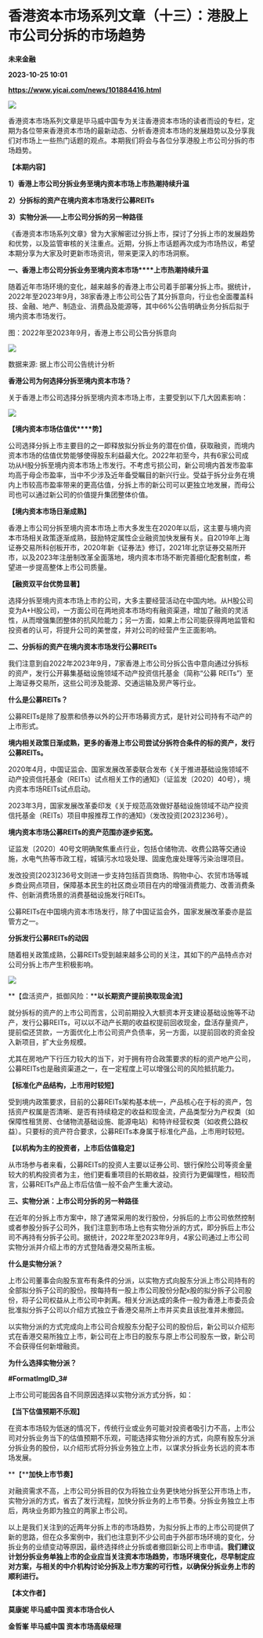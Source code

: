# 香港资本市场系列文章（十三）：港股上市公司分拆的市场趋势
**未来金融**

**2023-10-25 10:01**

**https://www.yicai.com/news/101884416.html**

![](https://imgcdn.yicai.com/uppics/images/2023/10/1f686c69-7e14-4548-8a5c-f66a38ee744c.jpeg)

香港资本市场系列文章是毕马威中国专为关注香港资本市场的读者而设的专栏，定期为各位带来香港资本市场的最新动态、分析香港资本市场的发展趋势以及分享我们对市场上一些热门话题的观点。本期我们将会与各位分享港股上市公司分拆的市场趋势。

**【本期内容】**

**1）香港上市公司分拆业务至境内资本市场上市热潮持续升温**

**2）分拆标的资产在境内资本市场发行公募REITs**

**3）实物分派——上市公司分拆的另一种路径**

《香港资本市场系列文章》曾为大家解密过分拆上市，探讨了分拆上市的发展趋势和优势，以及监管审核的关注重点。近期，分拆上市话题再次成为市场热议，希望本期分享为大家及时更新市场资讯，带来更深入的市场洞察。

**一、香港上市公司分拆业务至境内资本市场****上市热潮持续升温**

随着近年市场环境的变化，越来越多的香港上市公司着手部署分拆上市。据统计，2022年至2023年9月，38家香港上市公司公告了其分拆意向，行业也全面覆盖科技、金融、地产、制造业、消费品及能源等，其中66%公告明确业务分拆后拟于境内资本市场发行。

图：2022年至2023年9月，香港上市公司公告分拆意向

![](https://imgcdn.yicai.com/uppics/images/2023/10/c58a1d9e-0d1c-4c99-8628-effb1c575b84.jpeg)

数据来源: 据上市公司公告统计分析

**香港公司为何选择分拆至境内资本市场？**

关于香港上市公司选择分拆至境内资本市场上市，主要受到以下几大因素影响：

![](https://imgcdn.yicai.com/uppics/images/2023/10/6088eed2-87ab-4f50-820f-c7c1f44e8d4a.jpeg)

**【境内资本市场估值优****势】**

公司选择分拆上市主要目的之一即释放拟分拆业务的潜在价值，获取融资，而境内资本市场的估值优势能够使得股东利益最大化。2022年初至今，共有6家公司成功从H股分拆至境内资本市场上市发行。不考虑亏损公司，新公司境内首发市盈率均高于母企市盈率，当中不少涉及近年备受瞩目的新兴行业。受益于拆分业务在境内上市较高市盈率带来的更高估值，分拆上市的新公司可以更独立地发展，而母公司也可以通过新公司的价值提升集团整体价值。

**【境内资本市场日渐成熟】**

香港上市公司分拆至境内资本市场上市大多发生在2020年以后，这主要与境内资本市场相关政策逐渐成熟，鼓励特定属性企业融资加快发展有关。自2019年上海证券交易所科创板开市，2020年新《证券法》修订，2021年北京证券交易所开市，以及2023年注册制改革全面落地，境内资本市场不断完善细化配套制度，希望进一步提高整体上市公司质量。

**【融资双平台优势显著】**

选择分拆至境内资本市场上市的公司，大多主要经营活动在中国内地。从H股公司变为A+H股公司，一方面公司在两地资本市场均有融资渠道，增加了融资的灵活性，从而增强集团整体的抗风险能力；另一方面，如果上市公司能获得两地监管和投资者的认可，将提升公司的美誉度，并对公司的经营产生正面影响。

**二、分拆标的资产在境内资本市场发行公募REITs**

我们注意到自2022年2023年9月，7家香港上市公司分拆公告中意向通过分拆标的资产，发行公开募集基础设施领域不动产投资信托基金（简称“公募 REITs”）至上海证券交易所，这些公司涉及能源、交通运输及房产等行业。

**什么是公募REITs？**

公募REITs是除了股票和债券以外的公开市场募资方式，是针对公司持有不动产的上市形式。

**境内相关政策日渐成熟，更多的香港上市公司尝试分拆符合条件的标的资产，发行公募REITs。**

2020年4月，中国证监会、国家发展改革委联合发布《关于推进基础设施领域不动产投资信托基金（REITs）试点相关工作的通知》（证监发〔2020〕40号），境内资本市场REITs试点启动。

2023年3月，国家发展改革委印发《关于规范高效做好基础设施领域不动产投资信托基金（REITs）项目申报推荐工作的通知》（发改投资\[2023\]236号）。

**境内资本市场公募REITs的资产范围亦逐步拓宽。**

证监发〔2020〕40号文明确聚焦重点行业，包括仓储物流、收费公路等交通设施，水电气热等市政工程，城镇污水垃圾处理、固废危废处理等污染治理项目。

发改投资\[2023\]236号文则进一步支持包括百货商场、购物中心、农贸市场等城乡商业网点项目，保障基本民生的社区商业项目在内的增强消费能力、改善消费条件、创新消费场景的消费基础设施发行REITs。

公募REITs在中国境内资本市场发行，除了中国证监会外，国家发展改革委亦是监管方之一。

**分拆发行公募REITs的动因**

随着相关政策成熟，公募REITs受到越来越多公司的关注，其如下的产品特点亦对公司分拆上市产生积极影响。

![](https://imgcdn.yicai.com/uppics/images/2023/10/2e48855c-2b1c-44ea-8c39-4a098ff9327a.jpeg)

**【盘活资产，抵御风险：****以长期资产提前换取现金流】**

就分拆标的资产的上市公司而言，公司前期投入大额资本开支建设基础设施等不动产，发行公募REITs，可以以不动产长期的收益权提前回收现金，盘活存量资产，提前偿还贷款，一方面优化上市公司资产负债率，另一方面，以提前回收的资金投入新项目，扩大业务规模。

尤其在房地产下行压力较大的当下，对于拥有符合政策要求的标的资产地产公司，公募REITs也是融资渠道之一，在一定程度上可以增强公司的风险抵抗能力。

**【标准化产品结构，上市用时较短】**

受到境内政策要求，目前的公募REITs架构基本统一，产品核心在于标的资产，包括资产权属是否清晰、是否有持续稳定的收益和现金流，产品类型分为产权类（如保障性租赁房、仓储物流基础设施、能源电站）和特许经营权类（如收费公路权益）。只要标的资产符合要求，公募REITs本身属于标准化产品，上市用时较短。

**【以机构为主的投资者，上市后估值稳定】**

从市场参与者来看，公募REITs的投资人主要以证券公司、银行保险公司等资金量较大的机构投资者为主，他们更看重项目的长期收益，投资行为更偏理性，相较而言，公募REITs产品上市后估值一般不会产生重大波动。

**三、实物分派：上市公司分拆的另一种路径**

在近年的分拆上市方案中，除了通常采用的发行股份，分拆后的上市公司依然控制或者参股分拆子公司外，我们注意到市场上也有实物分派的方式，即分拆后上市公司不再持有分拆子公司。据统计，2022年至2023年9月，4家公司通过上市公司实物分派并介绍上市的方式登陆香港交易所主板。

**什么是实物分派？**

上市公司董事会向股东宣布有条件的分派，以实物方式向股东分派上市公司持有的全部拟分拆子公司的股份。按每持有一股上市公司股份分配x股的拟分拆子公司股份，将子公司权益从上市公司中剥离。相关分派达成的条件一般为香港上市委员会批准拟分拆子公司以介绍方式独立于香港交易所上市并买卖且该批准并未撤回。

以实物分派的方式完成向上市公司合规股东分配子公司的股份后，新公司以介绍形式在香港交易所独立上市，新公司在上市日的股东与原上市公司股东一致，新公司不会获得任何新增融资。

**为什么选择实物分派？**

**#FormatImgID\_3#**

上市公司可能因各自不同原因选择以实物分派方式分拆，如：

**【当下估值预期不乐观】**

在资本市场较为低迷的情况下，传统行业或业务可能对投资者吸引力不高，上市公司对分拆业务当下的估值预期不乐观，可能选择实物分派的方式，向原有股东分派分拆业务的股份，以介绍形式将分拆业务独立上市，以谋求分拆业务长远的资本市场发展。

**【****加快上市节奏】**

对融资需求不高，上市公司分拆目的仅为将独立业务更快地分拆至公开市场上市，实物分派的方式，省去了发行流程，加快分拆业务的上市节奏。分拆业务独立上市后，两块业务即为独立的两家上市公司。

以上是我们关注到的近两年分拆上市的市场趋势，为拟分拆上市的上市公司提供了新的思路，但在众多案例中，我们也注意到不少公司由于外部市场环境的变化，分拆业务的业绩变动等原因，最终选择终止分拆或者撤回新公司上市申请。**我们建议计划分拆业务单独上市的企业应当关注资本市场趋势，市场环境变化，尽早制定应对方案，与相关的中介机构讨论分拆及上市方案的可行性，以确保分拆业务上市的顺利进行。**

**【本文作者】**

**莫康妮 毕马威中国 资本市场合伙人**

**金哲峯 毕马威中国 资本市场高级经理**